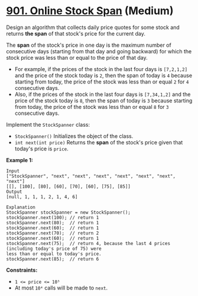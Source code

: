 # [901. Online Stock Span][link] (Medium)

[link]: https://leetcode.com/problems/online-stock-span/

Design an algorithm that collects daily price quotes for some stock and returns **the span** of that
stock's price for the current day.

The **span** of the stock's price in one day is the maximum number of consecutive days (starting
from that day and going backward) for which the stock price was less than or equal to the price of
that day.

- For example, if the prices of the stock in the last four days is `[7,2,1,2]` and the price of the
stock today is `2`, then the span of today is `4` because starting from today, the price of the
stock was less than or equal `2` for `4` consecutive days.
- Also, if the prices of the stock in the last four days is `[7,34,1,2]` and the price of the stock
today is `8`, then the span of today is `3` because starting from today, the price of the stock was
less than or equal `8` for `3` consecutive days.

Implement the `StockSpanner` class:

- `StockSpanner()` Initializes the object of the class.
- `int next(int price)` Returns the **span** of the stock's price given that today's price is
`price`.

**Example 1:**

```
Input
["StockSpanner", "next", "next", "next", "next", "next", "next", "next"]
[[], [100], [80], [60], [70], [60], [75], [85]]
Output
[null, 1, 1, 1, 2, 1, 4, 6]

Explanation
StockSpanner stockSpanner = new StockSpanner();
stockSpanner.next(100); // return 1
stockSpanner.next(80);  // return 1
stockSpanner.next(60);  // return 1
stockSpanner.next(70);  // return 2
stockSpanner.next(60);  // return 1
stockSpanner.next(75);  // return 4, because the last 4 prices (including today's price of 75) were
less than or equal to today's price.
stockSpanner.next(85);  // return 6
```

**Constraints:**

- `1 <= price <= 10⁵`
- At most `10⁴` calls will be made to `next`.
